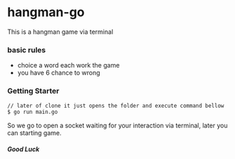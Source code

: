 # hangman-go
This is a hangman game via terminal

### basic rules
* choice a word each work the game
* you have 6 chance to wrong

### Getting Starter
```bash
// later of clone it just opens the folder and execute command bellow
$ go run main.go
```
So we go to open a socket waiting for your interaction via terminal, later you can starting game.

#### *_Good Luck_*
